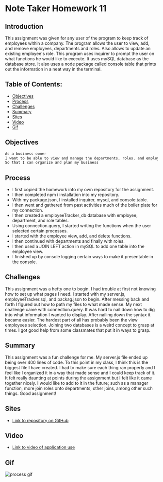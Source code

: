 # Note Taker Homework 11  

## Introduction  

This assignment was given for any user of the program to keep track of employees within a company. The program allows the user to view, add, and remove employees, departments and roles. Also allows to update an existing employee's role. This program uses inquirer to prompt the user on what functions he would like to execute. It uses mySQL database as the database store. It also uses a node package called console table that prints out the information in a neat way in the terminal.

## Table of Contents:  
* [Objectives](#Objectives)
* [Process](#Process)
* [Challenges](#Challenges)
* [Summary](#Summary)
* [Sites](#Sites)
* [Video](#Video)
* [Gif](#Gif)

## Objectives  

```md
As a business owner
I want to be able to view and manage the departments, roles, and employees in my company
So that I can organize and plan my business
```

## Process  

* I first copied the homework into my own repository for the assignment.  
* I then completed npm i installation into my repository. 
* With my package.json, I installed inquirer, mysql, and console.table.
* I then went and gathered from past activities much of the boiler plate for my connection.  
* I then created a employeeTracker_db database with employee, department, and role tables.
* Using connection.query, I started writing the functions when the user selected certain processes.
* I started with the employee view, add, and delete functions. 
* I then continued with departments and finally with roles.
* I then used a JOIN LEFT action in mySQL to add one table into the employee view.
* I finished up by console logging certain ways to make it presentable in the console.   

## Challenges  

This assignment was a hefty one to begin. I had trouble at first not knowing how to set up what pages I need. I started with my server.js, employeeTracker.sql, and packag.json to begin. After messing back and forth I figured out how to path my files to what made sense. My next challenge came with connection.query. It was hard to nail down how to dig into what information I wanted to display. After nailing down the syntax it became easier. The hardest part of all has probably been the view employees selection. Joining two databases is a weird concept to grasp at times. I got good help from some classmates that put it in ways to grasp.

## Summary  

This assignment was a fun challenge for me. My server.js file ended up being over 400 lines of code. To this point in my class, I think this is the biggest file I have created. I had to make sure each thing ran properly and I feel like I organized it in a way that made sense and I could keep track of it. It felt really daunting at points during the assignment but I felt like it came together nicely. I would like to add to it in the future; such as a manager function, more join roles onto departments, other joins, among other such things. Good assignment!

## Sites  

* [Link to repository on GitHub](https://github.com/j-midgley13/employee-tracker-hw12)

## Video  

* [Link to video of application use](https://drive.google.com/file/d/1dRcFdMpfpCTRGpQ_B_UbaOpqqUWKwEUF/view)  

## Gif  

![process gif](/Assets/employeeTracker.gif)  
